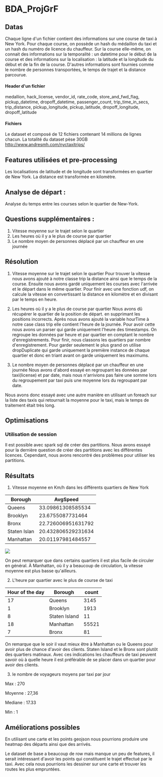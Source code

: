 # BDA_ProjGrF

## Datas
Chaque ligne d'un fichier contient des informations sur une course de taxi à New York. 
Pour chaque course, on possède un hash du médaillon du taxi et un hash du numéro de licence 
du chauffeur. Sur la course elle-même, on connait des informations sur la temporalité :
un datetime pour le début de la course et des informations sur la localisation : la latitude
et la longitude du début et de la fin de la course. D'autres informations sont fournies comme
le nombre de personnes transportées, le temps de trajet et la distance parcourue.


#### Header d'un fichier
medallion, hack_license, vendor_id, rate_code, store_and_fwd_flag, pickup_datetime, dropoff_datetime, passenger_count, trip_time_in_secs, trip_distance, pickup_longitude, pickup_latitude, dropoff_longitude, dropoff_latitude


#### Fichiers
Le dataset et composé de 12 fichiers contenant 14 millions de lignes chacun. La totalité du dataset pèse 30GB
http://www.andresmh.com/nyctaxitrips/

## Features utilisées et pre-processing
Les localisations de latitude et de longitude sont transformées en quartier de New York. La distance est transformée en kilomètre.


## Analyse de départ :
Analyse du temps entre les courses selon le quartier de New-York.


## Questions supplémentaires :

1. Vitesse moyenne sur le trajet selon le quartier
2. Les heures où il y a le plus de course par quartier
3. Le nombre moyen de personnes déplacé par un chauffeur en une journée

## Résolution
1. Vitesse moyenne sur le trajet selon le quartier
Pour trouver la vitesse nous avons ajouté à notre classe trip la distance ainsi que le temps de la course. Ensuite nous avons gardé uniquement les courses avec l'arrivée et le départ dans le même quartier. Pour finir avec une fonction udf, on calcule la vitesse en convertissant la distance en kilomètre et en divisant par le temps en heure.

2. Les heures où il y a le plus de course par quartier
Nous avons dû récupérer le quartier de la position de départ. en supprimant les positions incorrects. Après nous avons ajouté la variable hourTime à notre case class trip elle contient l'heure de la journée. Pour avoir cette nous avons un parser qui garde uniquement l'heure des timestamps. On regroupe les données par heure et par quartier en comptant le nombre d'enregistrements. Pour finir, nous classons les quartiers par nombre d'enregistrement. Pour garder seulement le plus grand on utilise dropDuplicate qui garde uniquement la première instance de chaque quartier et donc en triant avant on garde uniquement les maximums.

3. Le nombre moyen de personnes déplacé par un chauffeur en une journée
Nous avons d'abord essayé en regroupant les données par taxi(license) et par date, mais nous n'arrivions pas faire une somme lors du regroupement par taxi puis une moyenne lors du regroupant par date.

Nous avons donc essayé avec une autre manière en utilisant un foreach sur la liste des taxis qui retournait la moyenne pour le taxi, mais le temps de traitement était très long.

## Optimisations
### Utilisation de session
Il est possible avec spark sql de créer des partitions. Nous avons essayé pour la dernière question de créer des partitions avec les différentes licences. Cependant, nous avons rencontré des problèmes pour utiliser les partitions.

## Résultats
1. Vitesse moyenne en Km/h dans les différents quartiers de New York 

| Borough | AvgSpeed |
| -------- | -------- | 
| Queens    | 33.09861308585534     | 
| Brooklyn    | 23.6755087731464     | 
| Bronx    | 22.726006951631792    | 
| Staten Islan    |20.432806529231634     | 
| Manhattan    | 20.01197981484557     | 

![](https://i.imgur.com/7OQQav5.png)

On peut remarquer que dans certains quartiers il est plus facile de circuler en général. À Manhattan, où il y a beaucoup de circulation, la vitesse moyenne est plus basse qu'ailleurs.


2. L'heure par quartier avec le plus de course de taxi

|Hour of the day|      Borough|count|
|--------|-------------|-----|
|      17|       Queens| 3145|
|       1|     Brooklyn| 1913|
|       8|Staten Island|   11|
|      18|    Manhattan|55521|
|       7|        Bronx|   81|

On remarque que le soir il vaut mieux être à Manhattan ou le Queens pour avoir plus de chance d'avoir des clients. Staten Island et le Bronx sont plutôt des quartiers matinaux. Avec ces indications les chauffeurs de taxi peuvent savoir où à quelle heure il est préférable de se placer dans un quartier pour avoir des clients.

3. le nombre de voyageurs moyens par taxi par jour

Max : 270

Moyenne : 27,36

Mediane : 17.33

Min : 1

## Améliorations possibles
En utilisant une carte et les points geojson nous pourrions produire une heatmap des départs ainsi que des arrivés.

Le dataset de base a beaucoup de row mais manque un peu de features, il serait intéressant d'avoir les points qui constituent le trajet effectué par le taxi. Avec cela nous pourrions les dessiner sur une carte et trouver les routes les plus empruntées.






